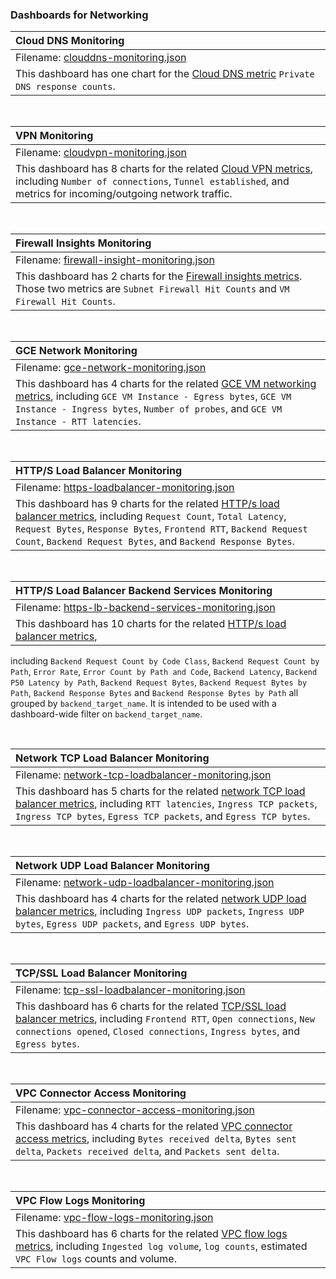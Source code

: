 ### Dashboards for Networking

|Cloud DNS Monitoring|
|:-------------------|
|Filename: [clouddns-monitoring.json](clouddns-monitoring.json)|
|This dashboard has one chart for the [Cloud DNS metric](https://cloud.google.com/monitoring/api/metrics_gcp#gcp-clouddns) `Private DNS response counts`.|

&nbsp;

|VPN Monitoring|
|:-------------|
|Filename: [cloudvpn-monitoring.json](cloudvpn-monitoring.json)|
|This dashboard has 8 charts for the related [Cloud VPN metrics](https://cloud.google.com/monitoring/api/metrics_gcp#gcp-vpn), including `Number of connections`, `Tunnel established`, and metrics for incoming/outgoing network traffic.|

&nbsp;

|Firewall Insights Monitoring|
|:---------------------------|
|Filename: [firewall-insight-monitoring.json](firewall-insight-monitoring.json)|
|This dashboard has 2 charts for the [Firewall insights metrics](https://cloud.google.com/monitoring/api/metrics_gcp#gcp-firewallinsights). Those two metrics are `Subnet Firewall Hit Counts` and `VM Firewall Hit Counts`.|

&nbsp;

|GCE Network Monitoring|
|:---------------------|
|Filename: [gce-network-monitoring.json](gce-network-monitoring.json)|
|This dashboard has 4 charts for the related [GCE VM networking metrics](https://cloud.google.com/monitoring/api/metrics_gcp#gcp-networking), including `GCE VM Instance - Egress bytes`, `GCE VM Instance - Ingress bytes`, `Number of probes`, and `GCE VM Instance - RTT latencies`.|

&nbsp;

|HTTP/S Load Balancer Monitoring|
|:------------------------------|
|Filename: [https-loadbalancer-monitoring.json](https-loadbalancer-monitoring.json)|
|This dashboard has 9 charts for the related [HTTP/s load balancer metrics](https://cloud.google.com/monitoring/api/metrics_gcp#gcp-loadbalancing), including `Request Count`, `Total Latency`, `Request Bytes`, `Response Bytes`, `Frontend RTT`, `Backend Request Count`, `Backend Request Bytes`, and `Backend Response Bytes`.|

&nbsp;

|HTTP/S Load Balancer Backend Services Monitoring|
|:-----------------------------------------------|
|Filename: [https-lb-backend-services-monitoring.json](https-lb-backend-services-monitoring.json)|
|This dashboard has 10 charts for the related [HTTP/s load balancer metrics](https://cloud.google.com/monitoring/api/metrics_gcp#gcp-loadbalancing),
including `Backend Request Count by Code Class`, `Backend Request Count by Path`, `Error Rate`, `Error Count by Path and Code`, `Backend Latency`, `Backend P50 Latency by Path`, `Backend Request Bytes`, `Backend Request Bytes by Path`,
`Backend Response Bytes` and `Backend Response Bytes by Path` all grouped by
`backend_target_name`. It is intended to be used with a dashboard-wide filter on
`backend_target_name`.

&nbsp;

|Network TCP Load Balancer Monitoring|
|:-----------------------------------|
|Filename: [network-tcp-loadbalancer-monitoring.json](network-tcp-loadbalancer-monitoring.json)|
|This dashboard has 5 charts for the related [network TCP load balancer metrics](https://cloud.google.com/monitoring/api/metrics_gcp#gcp-loadbalancing), including `RTT latencies`, `Ingress TCP packets`, `Ingress TCP bytes`, `Egress TCP packets`, and `Egress TCP bytes`.|

&nbsp;

|Network UDP Load Balancer Monitoring|
|:-----------------------------------|
|Filename: [network-udp-loadbalancer-monitoring.json](network-udp-loadbalancer-monitoring.json)|
|This dashboard has 4 charts for the related [network UDP load balancer metrics](https://cloud.google.com/monitoring/api/metrics_gcp#gcp-loadbalancing), including `Ingress UDP packets`, `Ingress UDP bytes`, `Egress UDP packets`, and `Egress UDP bytes`.|

&nbsp;

|TCP/SSL Load Balancer Monitoring|
|:-------------------------------|
|Filename: [tcp-ssl-loadbalancer-monitoring.json](tcp-ssl-loadbalancer-monitoring.json)|
|This dashboard has 6 charts for the related [TCP/SSL load balancer metrics](https://cloud.google.com/monitoring/api/metrics_gcp#gcp-loadbalancing), including `Frontend RTT`, `Open connections`, `New connections opened`, `Closed connections`, `Ingress bytes`, and `Egress bytes`.|

&nbsp;

|VPC Connector Access Monitoring|
|:------------------------------|
|Filename: [vpc-connector-access-monitoring.json](vpc-connector-access-monitoring.json)|
|This dashboard has 4 charts for the related [VPC connector access metrics](https://cloud.google.com/monitoring/api/metrics_gcp#gcp-vpc%20access), including `Bytes received delta`, `Bytes sent delta`, `Packets received delta`, and `Packets sent delta`.|

&nbsp;

|VPC Flow Logs Monitoring|
|:------------------------------|
|Filename: [vpc-flow-logs-monitoring.json](vpc-flow-logs-monitoring.json)|
|This dashboard has 6 charts for the related [VPC flow logs metrics](https://cloud.google.com/monitoring/api/metrics_gcp#gcp-networking), including `Ingested log volume`, `log counts`, estimated `VPC Flow logs` counts and volume.|
